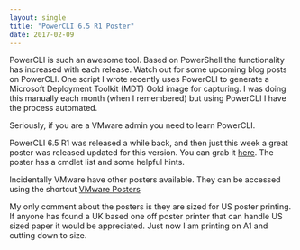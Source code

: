 ```yaml
---
layout: single
title: "PowerCLI 6.5 R1 Poster"
date: 2017-02-09
---
```

PowerCLI is such an awesome tool. Based on PowerShell the functionality has increased with each release. Watch out for some upcoming blog posts on PowerCLI.  One script I wrote recently uses PowerCLI to generate a Microsoft Deployment Toolkit (MDT) Gold image for capturing.  I was doing this manually each month (when I remembered) but using PowerCLI I have the process automated.

Seriously, if you are a VMware admin you need to learn PowerCLI.

PowerCLI 6.5 R1 was released a while back, and then just this week a great poster was released updated for this version.  You can grab it [here](https://blogs.vmware.com/PowerCLI/2017/02/powercli-65-poster.html). The poster has a cmdlet list and some helpful hints.

Incidentally VMware have other posters available.  They can be accessed using the shortcut [VMware Posters](http://vmware.com/go/posters/)

My only comment about the posters is they are sized for US poster printing.  If anyone has found a UK based one off poster printer that can handle US sized paper it would be appreciated.  Just now I am printing on A1 and cutting down to size.
